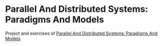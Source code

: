 # Parallel And Distributed Systems: Paradigms And Models

Project and exercises of [Parallel And Distributed Systems: Paradigms And Models](http://calvados.di.unipi.it/paragroup/danelutto/)
